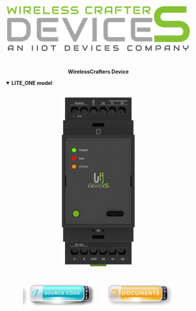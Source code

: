<br>
<p align="center">
  <img width="500" src="/images/logo/wirelessCrafters_logo.png" alt="logo" />
</p>
<br>
<p align="center">
  <b>WirelessCrafters Device</b>
</p>
<details open>
  <summary><b>LITE_ONE model</b></summary>
  <br>
  <p align="center">
    <img width="200" src="/images/devices/lite_one/top.png" alt="lite_one_top" />
  </p>
  <br>
  <p align="center">
    <a href="https://github.com/wirelesscrafters/ct_liteone"><img width="200" src="/images/logo/source_code_logo.png" alt="source_code_logo" /></a> &nbsp;
    <a href="https://github.com/wirelesscrafters/ct_liteone/wiki"><img width="200" src="/images/logo/document_logo.png" alt="document_logo" /></a>
  </p>
</details>
